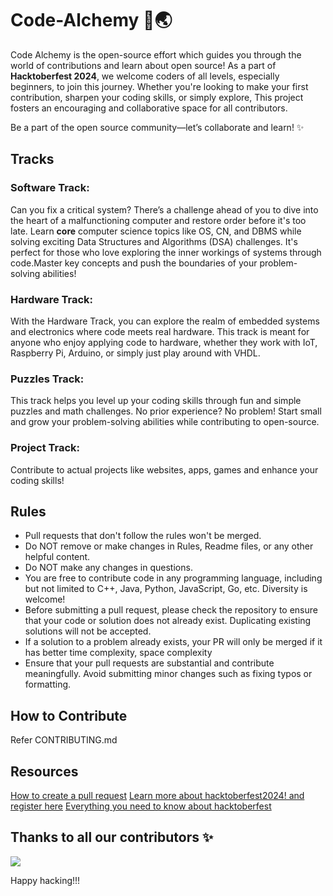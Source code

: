 # Code-Alchemy 🚀🌏

Code Alchemy is the open-source effort which guides you through the world of contributions and learn about open source! As a part of **Hacktoberfest 2024**, we welcome coders of all levels, especially beginners, to join this journey. Whether you're looking to make your first contribution, sharpen your coding skills, or simply explore, This project fosters an encouraging and collaborative space for all contributors.

Be a part of the open source community—let’s collaborate and learn! ✨


## Tracks

### Software Track:
Can you fix a critical system? There’s a challenge ahead of you to dive into the heart of a malfunctioning computer and restore order before it's too late. Learn **core** computer science topics like OS, CN, and DBMS while solving exciting Data Structures and Algorithms (DSA) challenges. It's perfect for those who love exploring the inner workings of systems through code.Master key concepts and push the boundaries of your problem-solving abilities!

### Hardware Track:
With the Hardware Track, you can explore the realm of embedded systems and electronics where code meets real hardware. This track is meant for anyone who enjoy applying code to hardware, whether they work with IoT, Raspberry Pi, Arduino, or simply just play around with VHDL. 

### Puzzles Track:
This track helps you level up your coding skills through fun and simple puzzles and math challenges. No prior experience? No problem! Start small and grow your problem-solving abilities while contributing to open-source.


### Project Track:
Contribute to actual projects like websites, apps, games and enhance your coding skills!



## Rules
- Pull requests that don't follow the rules won't be merged.
- Do NOT remove or make changes in Rules, Readme files, or any other helpful content.
- Do NOT make any changes in questions.
- You are free to contribute code in any programming language, including but not limited to C++, Java, Python, JavaScript, Go, etc. Diversity is welcome!
- Before submitting a pull request, please check the repository to ensure that your code or solution does not already exist. Duplicating existing solutions will not be accepted.
- If a solution to a problem already exists, your PR will only be merged if it has better time complexity, space complexity
- Ensure that your pull requests are substantial and contribute meaningfully. Avoid submitting minor changes such as fixing typos or formatting.


## How to Contribute
Refer CONTRIBUTING.md

## Resources
[How to create a pull request](https://www.youtube.com/watch?v=jRLGobWwA3Y)
[Learn more about hacktoberfest2024! and register here](https://hacktoberfest.com/)
[Everything you need to know about hacktoberfest](https://dev.to/jfmartinz/hacktoberfest-2024-everything-you-need-to-know-29h7)




## Thanks to all our contributors ✨

<img src = "https://contrib.rocks/image?repo=nisbweb/Code-Alchemy"/>

Happy hacking!!!

